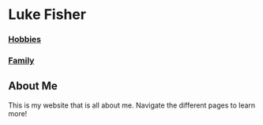 # Luke Fisher
### [Hobbies](https://github.com/lukefisherr/Hobbies.md.git)
### [Family](https://github.com/lukefisherr/Family.md.git)

## About Me

This is my website that is all about me. Navigate the different pages to learn more!
